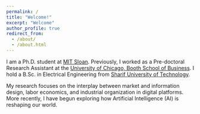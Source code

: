 ```yaml
---
permalink: /
title: "Welcome!"
excerpt: "Welcome"
author_profile: true
redirect_from: 
  - /about/
  - /about.html
---
```



I am a Ph.D. student at [MIT Sloan](https://mitsloan.mit.edu). Previously, I worked as a Pre-doctoral Research Assistant at the [University of Chicago, Booth School of Business](https://www.chicagobooth.edu). I hold a B.Sc. in Electrical Engineering from [Sharif University of Technology](https://en.sharif.edu).

My research focuses on the interplay between market and information design, labor economics, and industrial organization in digital platforms. More recently, I have begun exploring how Artificial Intelligence (AI) is reshaping our world.

<!---
I have also worked on topics related to market microstructure, household finance, and the economics of cryptocurrencies.

